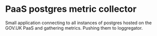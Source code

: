 # PaaS postgres metric collector

Small application connecting to all instances of postgres hosted on the GOV.UK
PaaS and gathering metrics. Pushing them to loggregator.


